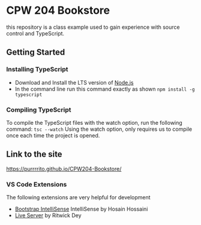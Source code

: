 # CPW 204 Bookstore
this repository is a class example used to gain
experience with source control and TypeScript.

## Getting Started

### Installing TypeScript
- Download and Install the LTS version of [Node.js](https://nodejs.org)
- In the command line run this command exactly as shown `npm install -g typescript`

### Compiling TypeScript
To compile the TypeScript files with the watch option,
run the following command: `tsc --watch` Using the 
watch option, only requires us to compile once each 
time the project is opened.

## Link to the site
https://purrrrito.github.io/CPW204-Bookstore/

### VS Code Extensions
The following extensions are very helpful for development
- [Bootstrap IntelliSense](https://marketplace.visualstudio.com/items?itemName=hossaini.bootstrap-intellisense) IntelliSense by Hosain Hossaini
- [Live Server](https://marketplace.visualstudio.com/items?itemName=ritwickdey.LiveServer) by Ritwick Dey